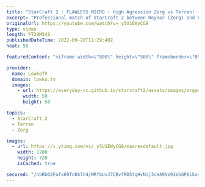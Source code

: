 ```yaml
---
title: "StarCraft 2 : FLAWLESS MICRO - High Agression Zerg vs Terran! (Reynor vs Clem)"
excerpt: "Professional match of StarCraft 2 between Reynor (Zerg) and Clem (Terran). This is a classic matchup, as these two progamers have faced off against each other many times before. One of the highest level games of StarCraft 2 I've casted recently.  Support my work on Patreon: https://www.patreon.com/lowkotv"
originalUrl: https://youtube.com/watch?v=_y5U1EWyCG8
type: video
length: PT29M54S
publishedDateTime: 2022-09-20T11:29:40Z
heat: 50

featuredContent: "<iframe width=\"800\" height=\"500\" frameborder=\"0\" src=\"https://www.youtube.com/embed/_y5U1EWyCG8\" allow=\"accelerometer; autoplay; encrypted-media; gyroscope; picture-in-picture\" allowfullscreen></iframe>"

provider:
  name: LowkoTV
  domain: lowko.tv
  images:
    - url: https://everyday-cc.github.io/starcraft2/assets/images/organizations/lowko.tv-50x50.jpg
      width: 50
      height: 50

topics:
  - StarCraft 2
  - Terran
  - Zerg

images:
  - url: https://i.ytimg.com/vi/_y5U1EWyCG8/maxresdefault.jpg
    width: 1280
    height: 720
    isCached: true

secured: "/nbRbO2Fafx69TnDklh4/MRfbUxJ7CBvfRD5tgHvNij3cHA9SV91UbGP6ikxym4zxxT9g9ehp023GzXS3X/wPRLKIMBe/IlxKTDUnTm9id5HF9IJO4eGeufMYHf6GG/99MdgczwPjZb3650dE7zvziIir2vt90Exbd+wBFoa3dvxJxiFg20NVKdJSzbG92G3+qlpB/dT4Zh76Yhgm7zMI0qIgt/2dUuIV0JqpLLRMAqmZeRsBy7iE1/n4tk2JDAixMwgm6WcKTbUv0nNUOIN2zR7H/G6+LFzlhYzW3HxqMGhvZgPZoIu5OjrEb1hO/14/RYd/Re68dhAUEEA8CCXEZKDhpdbGLYFC21Rb3YxTtEMzHSs7iRdao6W3xpYbcTpux4maYQSq9qwLWFeOnQOj/Q18J/soZY6Cm/wmU99RPI=;Bqtam+WCqejkFQuCNT1JLw=="
---
```


